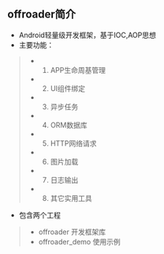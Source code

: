 # 
## offroader简介

* Android轻量级开发框架，基于IOC,AOP思想
* 主要功能： 
> * 1. APP生命周基管理 
> * 2. UI组件绑定 
> * 3. 异步任务 
> * 4. ORM数据库 
> * 5. HTTP网络请求 
> * 6. 图片加载 
> * 7. 日志输出 
> * 8. 其它实用工具 

* 包含两个工程 
> * offroader 开发框架库
> * offroader_demo 使用示例
